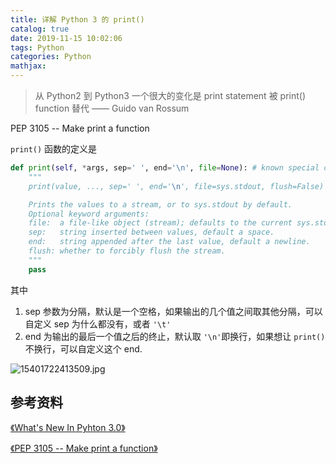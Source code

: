 ```yaml
---
title: 详解 Python 3 的 print()
catalog: true
date: 2019-11-15 10:02:06
tags: Python
categories: Python
mathjax:
---
```


> 从 Python2 到 Python3 一个很大的变化是 print statement 被 print() function 替代
> —— Guido van Rossum

PEP 3105 -- Make print a function

`print()` 函数的定义是


```python
def print(self, *args, sep=' ', end='\n', file=None): # known special case of print
    """
    print(value, ..., sep=' ', end='\n', file=sys.stdout, flush=False)

    Prints the values to a stream, or to sys.stdout by default.
    Optional keyword arguments:
    file:  a file-like object (stream); defaults to the current sys.stdout.
    sep:   string inserted between values, default a space.
    end:   string appended after the last value, default a newline.
    flush: whether to forcibly flush the stream.
    """
    pass
```

其中
1. sep 参数为分隔，默认是一个空格，如果输出的几个值之间取其他分隔，可以自定义 sep 为什么都没有，或者 `'\t'`
2. end 为输出的最后一个值之后的终止，默认取  `'\n'`即换行，如果想让 `print()` 不换行，可以自定义这个 end.


![15401722413509.jpg](https://upload-images.jianshu.io/upload_images/11400909-b43e36b7ec1ef1e3.jpg?imageMogr2/auto-orient/strip%7CimageView2/2/w/1240)



##  参考资料
[《What's New In Pyhton 3.0》](https://docs.python.org/3/whatsnew/3.0.html?highlight=print)

[《PEP 3105 -- Make print a function》](https://www.python.org/dev/peps/pep-3105/)
